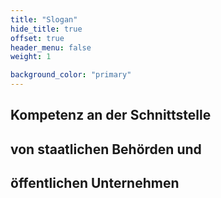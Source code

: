 ```yaml
---
title: "Slogan"
hide_title: true
offset: true
header_menu: false
weight: 1

background_color: "primary"
---
```


## Kompetenz an der Schnittstelle <br>
## von staatlichen Behörden und <br>
## öffentlichen Unternehmen


